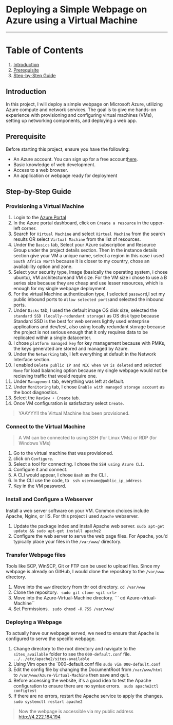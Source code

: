 # Deploying a Simple Webpage on Azure using a Virtual Machine
---

# Table of Contents
1. [Introduction](#introduction)
2. [Prerequisite](#prerequisite)
3. [Step-by-Step Guide](#step-by-step-guide)

## Introduction
In this project, I will deploy a simple webpage on Microsoft Azure, utilizing Azure compute and network services. The goal is to give me hands-on experience with provisioning and configuring virtual machines (VMs), setting up networking components, and deploying a web app.

## Prerequisite
Before starting this project, ensure you have the following:
- An Azure account. You can sign up for a free account[here]().
- Basic knowledge of web development.
- Access to a web browser.
- An application or webpage ready for deployment


## Step-by-Step Guide
### Provisioning a Virtual Machine
1. Login to the [Azure Portal]()
2. In the Azure portal dashboard, click on `Create a resource` in the upper-left corner.
3. Search for `Virtual Machine` and select `Virtual Machine` from the search results OR select `Virtual Machine` from the list of resources.
4. Under the `Basics` tab, Select your Azure subscription and Resource Group under the project details section. Then In the instance details section give your VM a unique name, select a region in this case i used `South Africa North` because it is closer to my country, chose an availability option and zone.
5. Select your security type, Image (basically the operating system, i chose ubuntu), VM architectureand VM size. For the VM size i chose to use a B series size because they are cheap and use lesser resources, which is enough for my single webpage deployment.
6. For the  virtual Machine authentication type, I selected `password`,I set my public inbound ports to `Allow selected ports`and selected the inbound ports.
7. Under `Disks` tab, I used the default image OS disk size, selected the `standard SSD (locally-redundant storage)` as OS disk type because Standard SSD is the best for web servers lightly used enterprise applications and dev/test, also using locally redundant storage because the project is not serious enough that it only requires data to be replicated within a single datacenter.
8. I chose `platform managed key` for key management because with PMKs, the keys generated are stored and managed by Azure.
9. Under the `Networking` tab, I left everything at default in the Network Interface section.
10. I enabled `Delete public IP and NIC when VM is deleted` and selected `None` for load balancing option because my single webpage would not be recieving traffic that would require one.
11. Under `Management` tab, everything was left at default.
12. Under `Monitoring` tab, I chose `Enable with managed storage account` as the boot diagnostics.
13. Select the `Review + Create` tab.
14. Once VM configuration is satisfactory select `Create`.
> YAAYYY!! the Virtual Machine has been provisioned.

### Connect to the Virtual Machine
> A VM can be connected to using SSH (for Linux VMs) or RDP (for Windows VMs)
1. Go to the virtual machine that was provisioned.
2. click on `Configure`.
3. Select a tool for connecting. I chose the `SSH using Azure CLI`.
4. Configure it and connect.
5. A CLI would appear, I chose `Bash` as the CLI .
6. In the CLI use the code, to ``` ssh username@public_ip_address``` 
7. Key in the VM password.

### Install and Configure a Webserver
Install a web server software on your VM. Common choices include Apache, Nginx, or IIS. For this project i used `Apache` webserver.
1. Update the package index and install Apache web server.
```sudo apt-get update && sudo apt-get install apache2```
2. Configure the web server to serve the web page files. For Apache, you'd typically place your files in the `/var/www/` directory.

### Transfer Webpage files
Tools like SCP, WinSCP, Git or FTP can be used to upload files. Since my webpage is already on GitHub, I would clone the repository to the `/var/www` directory.
1. Move into the `www` directory from thr oot directory.
```cd /var/www```
2. Clone the repository.
``` sudo git clone <git url>```
3. Move into the Azure-Virtual-Machine directory.
``` cd Azure-virtual-Machine``
4. Set Permissions.
``` sudo chmod -R 755 /var/www/```


### Deploying a Webpage
To actually have our webpage served, we need to ensure that Apache is configured to serve the specific webpage.
1. Change directory to the root directory and navigate to the `sites_available` folder to see the `000-default.conf` file.
``` ../../etc/apache2/sites-available```
2. Using Vim open the `000-default.conf file
```sudo vim 000-default.conf```
3. Edit the config file by changing the DocumentRoot from `/var/www/html` to `/var/www/Azure-Virtual-Machine` then save and quit.
4. Before accessing the website, it's a good idea to test the Apache configuration to ensure there are no syntax errors.
``` sudo apache2ctl configtest```
5. If there are no errors, restart the Apache service to apply the changes.
```sudo systemctl restart apache2```

> Now the webpage is accessible via my public address http://4.222.184.194